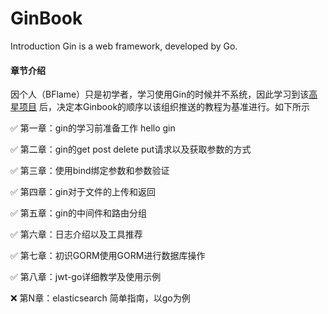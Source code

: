 # GinBook

Introduction Gin is a web framework, developed by Go.

#### 章节介绍

因个人（BFlame）只是初学者，学习使用Gin的时候并不系统，因此学习到该[高星项目](https://github.com/flipped-aurora/gin-vue-admin) 后，决定本Ginbook的顺序以该组织推送的教程为基准进行。如下所示

✅ 第一章：gin的学习前准备工作 hello gin

✅ 第二章：gin的get post delete put请求以及获取参数的方式

✅ 第三章：使用bind绑定参数和参数验证

✅ 第四章：gin对于文件的上传和返回

✅ 第五章：gin的中间件和路由分组

✅ 第六章：日志介绍以及工具推荐

✅ 第七章：初识GORM使用GORM进行数据库操作

✅ 第八章：jwt-go详细教学及使用示例

❌ 第N章：elasticsearch 简单指南，以go为例
